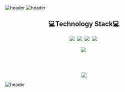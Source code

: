 ![header](https://capsule-render.vercel.app/api?type=rect&color=f7aca5&height=100)
![header](https://capsule-render.vercel.app/api?type=rect&color=ffffff&height=200&text=mihyunLee&fontAlign=50&fontColor=f6c0ab&fontSize=80&animation=twinkling)

<h2 align='center'>💻Technology Stack💻</h2>

<p align="center"><img src="https://img.shields.io/badge/Java-007396?style=flat-square&logo=Java&logoColor=white"/>&nbsp
<img src="https://img.shields.io/badge/JavaScript-F7DF1E?style=flat-square&logo=JavaScript&logoColor=black"/>&nbsp
<img src="https://img.shields.io/badge/CSS-1572B6?style=flat-square&logo=CSS3&logoColor=white"/>&nbsp
<img src="https://img.shields.io/badge/HTML-E34F26?style=flat-square&logo=HTML5&logoColor=white"/>&nbsp
<br><br>
<img src="https://img.shields.io/badge/SpringBoot-6DB33F?style=flat-square&logo=Spring&logoColor=white"/>&nbsp
</p>
<br><br>

<p align="center">
  <a href="https://hits.seeyoufarm.com"><img src="https://hits.seeyoufarm.com/api/count/incr/badge.svg?url=https%3A%2F%2Fgithub.com%2Fgjbae1212%2Fhit-counter&count_bg=%23FF7784&title_bg=%23555555&icon=&icon_color=%23E7E7E7&title=hearts&edge_flat=false"/></a>
</p>

![header](https://capsule-render.vercel.app/api?type=rect&color=f7aca5&height=100)


